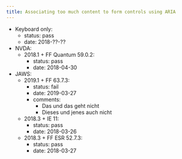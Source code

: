 ```yaml
---
title: Associating too much content to form controls using ARIA
---
```


- Keyboard only:
    - status: pass
    - date: 2018-??-??
- NVDA:
    - 2018.1 + FF Quantum 59.0.2:
      - status: pass
      - date: 2018-04-30
- JAWS:
    - 2019.1 + FF 63.7.3:
      - status: fail
      - date: 2019-03-27
      - comments:
        - Das und das geht nicht
        - Dieses und jenes auch nicht
    - 2018.3 + IE 11:
      - status: pass
      - date: 2018-03-26
    - 2018.3 + FF ESR 52.7.3:
      - status: pass
      - date: 2018-03-27
